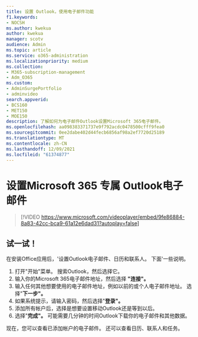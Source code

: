 ```yaml
---
title: 设置 Outlook，使用电子邮件功能
f1.keywords:
- NOCSH
ms.author: kwekua
author: kwekua
manager: scotv
audience: Admin
ms.topic: article
ms.service: o365-administration
ms.localizationpriority: medium
ms.collection:
- M365-subscription-management
- Adm_O365
ms.custom:
- AdminSurgePortfolio
- adminvideo
search.appverid:
- BCS160
- MET150
- MOE150
description: 了解如何为电子邮件Outlook设置Microsoft 365电子邮件。
ms.openlocfilehash: aa098383371737e9f792acdc0478500cfff9fea0
ms.sourcegitcommit: 0ee2dabe402d44fecb6856af98a2ef7720d25189
ms.translationtype: MT
ms.contentlocale: zh-CN
ms.lasthandoff: 12/09/2021
ms.locfileid: "61374877"
---
```

# <a name="set-up-outlook-for-microsoft-365-for-business-email"></a>设置Microsoft 365 专属 Outlook电子邮件 

> [!VIDEO https://www.microsoft.com/videoplayer/embed/9fe86884-8a83-42cc-bca9-61a12e6dad31?autoplay=false]

## <a name="try-it"></a>试一试！

在安装Office应用后，&#39;设置Outlook电子邮件、日历和联系人。 下面&#39;一些说明。

1. 打开"开始"菜单。 搜索Outlook，然后选择它。
2. 输入你的Microsoft 365电子邮件地址，然后选择 **"连接"。**
3. 输入任何其他想要使用的电子邮件地址，例如以前的或个人电子邮件地址。 选择"**下一步"。**
4. 如果系统提示，请输入密码，然后选择"**登录"。**
5. 添加所有帐户后，选择是想要设置移动Outlook还是等到以后。
6. 选择"**完成"。** 可能需要几分钟的时间Outlook下载你的电子邮件和其他数据。

现在，您可以查看已添加帐户的电子邮件。 还可以查看日历、联系人和任务。